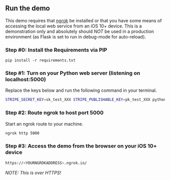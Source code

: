 
## Run the demo

This demo requires that [ngrok](https://ngrok.io/) be installed or that you have some means of accessing the local web service from an iOS 10+ device.  This is a demonstration only and absolutely should *NOT* be used in a production environment (as Flask is set to run in debug-mode for auto-reload).

### Step #0: Install the Requirements via PIP

```
pip install -r requirements.txt
```

### Step #1: Turn on your Python web server (listening on localhost:5000)

Replace the keys below and run the following command in your terminal.

```bash
STRIPE_SECRET_KEY=sk_test_XXX STRIPE_PUBLISHABLE_KEY=pk_test_XXX python run.py
```

### Step #2: Route ngrok to host port 5000

Start an ngrok route to your machine.

```bash
ngrok http 5000
```

### Step #3: Access the demo from the browser on your iOS 10+ device

```bash
https://<YOURNGROKADDRESS>.ngrok.io/
```

*NOTE: This is over HTTPS!*
